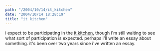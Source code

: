 ```yaml
---
path: "/2004/10/14/it_kitchen" 
date: "2004/10/14 18:28:19" 
title: "it kitchen" 
---
```

<p>i expect to be participating in the <a href="http://itkitchen.info/">it kitchen</a>, though i'm still waiting to see what sort of participation is expected. perhaps i'll write an essay about something. it's been over two years since i've written an essay.</p>
